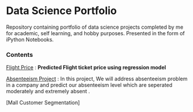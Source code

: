 # Data Science Portfolio
Repository containing portfolio of data science projects completed by me for academic, self learning, and hobby purposes. Presented in the form of iPython Notebooks.

### Contents
[Flight Price](https://github.com/ugursavci/My-Data-Science-Portfolio/tree/main/Flight%20Price) :  **Predicted Flight ticket price using regression model**

[Absenteeism Project](https://github.com/ugursavci/My-Data-Science-Portfolio/tree/main/Absenteeism_Project) : In this project, We will address absenteeism problem in a company and predict our absenteeism level which are seperated moderately and extremely absent .

[Mall Customer Segmentation]


